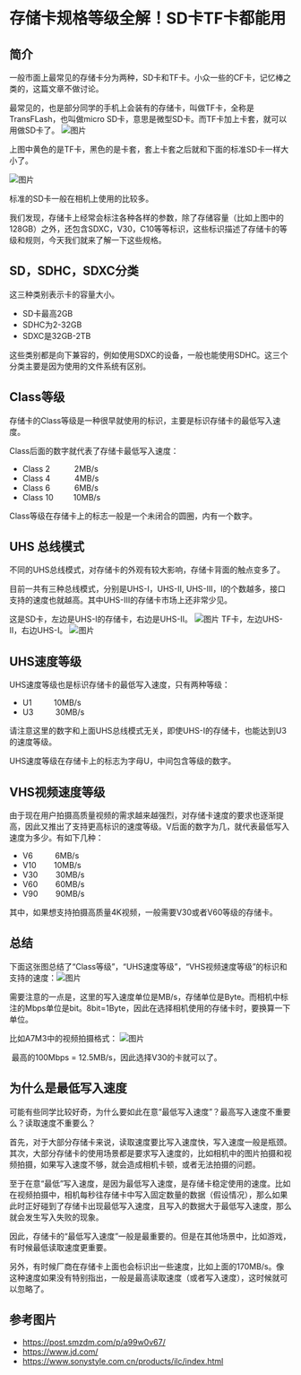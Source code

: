 # 存储卡规格等级全解！SD卡TF卡都能用

## 简介
一般市面上最常见的存储卡分为两种，SD卡和TF卡。小众一些的CF卡，记忆棒之类的，这篇文章不做讨论。

最常见的，也是部分同学的手机上会装有的存储卡，叫做TF卡，全称是TransFLash，也叫做micro SD卡，意思是微型SD卡。而TF卡加上卡套，就可以用做SD卡了。
​​​![图片](/2021/card-1.png)

上图中黄色的是TF卡，黑色的是卡套，套上卡套之后就和下面的标准SD卡一样大小了。

​​​![图片](/2021/card-2.png)

标准的SD卡一般在相机上使用的比较多。

我们发现，存储卡上经常会标注各种各样的参数，除了存储容量（比如上图中的128GB）之外，还包含SDXC，V30，C10等等标识，这些标识描述了存储卡的等级和规则，今天我们就来了解一下这些规格。

## SD，SDHC，SDXC分类
这三种类别表示卡的容量大小。

* SD卡最高2GB
* SDHC为2-32GB
* SDXC是32GB-2TB

这些类别都是向下兼容的，例如使用SDXC的设备，一般也能使用SDHC。这三个分类主要是因为使用的文件系统有区别。

## Class等级
存储卡的Class等级是一种很早就使用的标识，主要是标识存储卡的最低写入速度。

Class后面的数字就代表了存储卡最低写入速度：

* Class 2           2MB/s
* Class 4           4MB/s
* Class 6           6MB/s
* Class 10         10MB/s

Class等级在存储卡上的标志一般是一个未闭合的圆圈，内有一个数字。

## UHS 总线模式
不同的UHS总线模式，对存储卡的外观有较大影响，存储卡背面的触点变多了。

目前一共有三种总线模式，分别是UHS-I，UHS-II, UHS-III，I的个数越多，接口支持的速度也就越高。其中UHS-III的存储卡市场上还非常少见。

这是SD卡，左边是UHS-I的存储卡，右边是UHS-II。
​​​![图片](/2021/card-3.png)
TF卡，左边UHS-II，右边UHS-I。
​​​![图片](/2021/card-4.png)

## UHS速度等级
UHS速度等级也是标识存储卡的最低写入速度，只有两种等级：
* U1          10MB/s
* U3          30MB/s

请注意这里的数字和上面UHS总线模式无关，即使UHS-I的存储卡，也能达到U3的速度等级。

UHS速度等级在存储卡上的标志为字母U，中间包含等级的数字。

## VHS视频速度等级
由于现在用户拍摄高质量视频的需求越来越强烈，对存储卡速度的要求也逐渐提高，因此又推出了支持更高标识的速度等级。V后面的数字为几，就代表最低写入速度为多少。有如下几种：

* V6          6MB/s
* V10        10MB/s
* V30        30MB/s
* V60        60MB/s
* V90        90MB/s

其中，如果想支持拍摄高质量4K视频，一般需要V30或者V60等级的存储卡。

## 总结
下面这张图总结了“Class等级”，“UHS速度等级”，“VHS视频速度等级”的标识和支持的速度：
​​​![图片](/2021/card-5.png)

需要注意的一点是，这里的写入速度单位是MB/s，存储单位是Byte。而相机中标注的Mbps单位是bit。8bit=1Byte，因此在选择相机使用的存储卡时，要换算一下单位。

比如A7M3中的视频拍摄格式：
​​​![图片](/2021/card-6.png)

​
最高的100Mbps = 12.5MB/s，因此选择V30的卡就可以了。

## 为什么是最低写入速度
可能有些同学比较好奇，为什么要如此在意“最低写入速度”？最高写入速度不重要么？读取速度不重要么？

首先，对于大部分存储卡来说，读取速度要比写入速度快，写入速度一般是瓶颈。其次，大部分存储卡的使用场景都是要求写入速度的，比如相机中的图片拍摄和视频拍摄，如果写入速度不够，就会造成相机卡顿，或者无法拍摄的问题。

至于在意“最低”写入速度，是因为最低写入速度，是存储卡稳定使用的速度。比如在视频拍摄中，相机每秒往存储卡中写入固定数量的数据（假设情况），那么如果此时正好碰到了存储卡出现最低写入速度，且写入的数据大于最低写入速度，那么就会发生写入失败的现象。

因此，存储卡的“最低写入速度”一般是最重要的。但是在其他场景中，比如游戏，有时候最低读取速度更重要。

另外，有时候厂商在存储卡上面也会标识出一些速度，比如上面的170MB/s。像这种速度如果没有特别指出，一般是最高读取速度（或者写入速度），这时候就可以忽略了。

## 参考图片
* https://post.smzdm.com/p/a99w0v67/
* https://www.jd.com/
* https://www.sonystyle.com.cn/products/ilc/index.html

